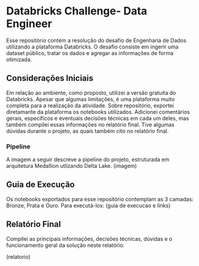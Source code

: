 # Databricks Challenge- Data Engineer
  Esse repositório contém a resolução do desafio de Engenharia de Dados utilizando a plataforma Databricks. O desafio consiste em ingerir uma dataset público, tratar os dados e agregar as informações de forma otimizada.

## Considerações Iniciais
  Em relação ao ambiente, como proposto, utilizei a versão gratuita do Databricks. Apesar que algumas limitações, é uma plataforma muito completa para a realização da atividade.
  Sobre repositório, exportei diretamante da plataforma os notebooks utilizados. Adicionei comentários gerais, específicos e eventuais decisões técnicas em cada um deles, mas também compilei essas informações no relatório final.
  Tive algumas dúvidas durante o projeto, as quais também cito no relatório final.
  
  ### Pipeline
  A imagem a seguir descreve a pipeline do projeto, estruturada em arquitetura Medallion utlizando Delta Lake.
  (imagem)
  
## Guia de Execução
  Os notebooks exportados para esse repositório contemplam as 3 camadas: Bronze, Prata e Ouro.
  Para executá-los:
  (guia de execucao e links)
  
## Relatório Final
  Compilei as principais informações, decisões técnicas, dúvidas e o funcionamento geral da solução neste relatório:

  (relatorio)


  

